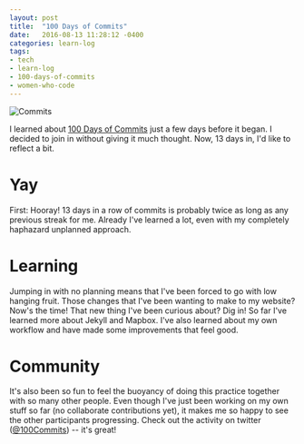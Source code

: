 ```yaml
---
layout: post
title:  "100 Days of Commits"
date:   2016-08-13 11:28:12 -0400
categories: learn-log
tags:
- tech
- learn-log
- 100-days-of-commits
- women-who-code
---
```

![Commits](https://c2.staticflickr.com/9/8522/28946125041_e0c371b160_c.jpg)

I learned about [100 Days of Commits](https://medium.com/@WomenWhoCodeDC/100-days-of-commits-60af0abe8825#.mflpf9vke) just a few days before it began. I decided to join in without giving it much thought. Now, 13 days in, I'd like to reflect a bit.

# Yay

First: Hooray! 13 days in a row of commits is probably twice as long as any previous streak for me. Already I've learned a lot, even with my completely haphazard unplanned approach.

# Learning

Jumping in with no planning means that I've been forced to go with low hanging fruit. Those changes that I've been wanting to make to my website? Now's the time! That new thing I've been curious about? Dig in! So far I've learned more about Jekyll and Mapbox. I've also learned about my own workflow and have made some improvements that feel good.

# Community

It's also been so fun to feel the buoyancy of doing this practice together with so many other people. Even though I've just been working on my own stuff so far (no collaborate contributions yet), it makes me so happy to see the other participants progressing. Check out the activity on twitter ([@100Commits](https://twitter.com/100Commits)) -- it's great!
